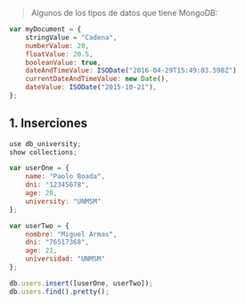 > Algunos de los tipos de datos que tiene MongoDB:
```javascript
var myDocument = {
	stringValue = "Cadena",
	numberValue: 20,
	floatValue: 20.5,
	booleanValue: true,
	dateAndTimeValue: ISODate("2016-04-29T15:49:03.598Z")
	currentDateAndTimeValue: new Date(),
	dateValue: ISODate("2015-10-21"),
};
```

## 1. Inserciones
```javascript
use db_university;
show collections;

var userOne = {
	name: "Paolo Boada",
	dni: "12345678",
	age: 20,
	university: "UNMSM"
};

var userTwo = {
	nombre: "Miguel Armas",
	dni: "76517368",
	age: 21,
	universidad: "UNMSM"
};

db.users.insert([userOne, userTwo]);
db.users.find().pretty();
```